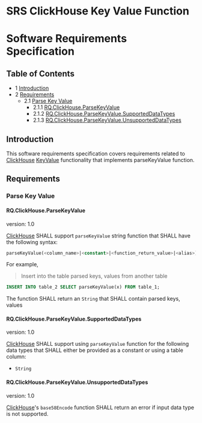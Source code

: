 # SRS ClickHouse Key Value Function
# Software Requirements Specification

## Table of Contents

* 1 [Introduction](#introduction)
* 2 [Requirements](#requirements)
  * 2.1 [Parse Key Value](#parse-key-value)
    * 2.1.1 [RQ.ClickHouse.ParseKeyValue](#rqclickhouseparsekeyvalue)
    * 2.1.2 [RQ.ClickHouse.ParseKeyValue.SupportedDataTypes](#rqclickhouseparsekeyvaluesupporteddatatypes)
    * 2.1.3 [RQ.ClickHouse.ParseKeyValue.UnsupportedDataTypes](#rqclickhouseparsekeyvalueunsupporteddatatypes)

## Introduction

This software requirements specification covers requirements related to [ClickHouse]
[KeyValue] functionality that implements parseKeyValue function.

## Requirements

### Parse Key Value

#### RQ.ClickHouse.ParseKeyValue
version: 1.0

[ClickHouse] SHALL support `parseKeyValue` string function that SHALL have the following syntax:


```sql
parseKeyValue(<column_name>|<constant>|<function_return_value>|<alias>)
```

For example, 

> Insert into the table parsed keys, values from another table

```sql
INSERT INTO table_2 SELECT parseKeyValue(x) FROM table_1;
```

The function SHALL return an `String` that SHALL contain parsed keys, values

#### RQ.ClickHouse.ParseKeyValue.SupportedDataTypes
version: 1.0

[ClickHouse] SHALL support using `parseKeyValue` function for the following data types that SHALL either
be provided as a constant or using a table column:

* `String`

#### RQ.ClickHouse.ParseKeyValue.UnsupportedDataTypes
version: 1.0

[ClickHouse]'s `base58Encode` function SHALL return an error if input data type is not supported.




[KeyValue]: https://github.com/arthurpassos/KeyValuePairFileProcessor
[ClickHouse]: https://clickhouse.tech

